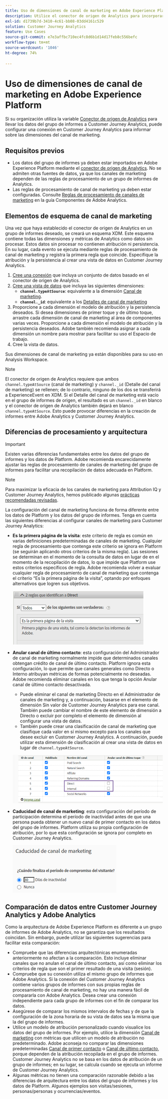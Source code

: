 ```yaml
---
title: Uso de dimensiones de canal de marketing en Adobe Experience Platform
description: Utilice el conector de origen de Analytics para incorporar reglas de procesamiento del canal de marketing a Adobe Experience Platform.
exl-id: d1739b7d-3410-4c61-bb08-03dd4161c529
solution: Customer Journey Analytics
feature: Use Cases
source-git-commit: e7e3affbc710ec4fc8d6b1d14d17feb8c556befc
workflow-type: tm+mt
source-wordcount: '1046'
ht-degree: 74%

---
```


# Uso de dimensiones de canal de marketing en Adobe Experience Platform

Si su organización utiliza la variable [Conector de origen de Analytics](https://experienceleague.adobe.com/docs/experience-platform/sources/connectors/adobe-applications/analytics.html?lang=es) para llevar los datos del grupo de informes a Customer Journey Analytics, puede configurar una conexión en Customer Journey Analytics para informar sobre las dimensiones del canal de marketing.

## Requisitos previos

* Los datos del grupo de informes ya deben estar importados en Adobe Experience Platform mediante el [conector de origen de Analytics](https://experienceleague.adobe.com/docs/experience-platform/sources/connectors/adobe-applications/analytics.html?lang=es). No se admiten otras fuentes de datos, ya que los canales de marketing dependen de las reglas de procesamiento de un grupo de informes de Analytics.
* Las reglas de procesamiento de canal de marketing ya deben estar configuradas. Consulte [Reglas de procesamiento de canales de marketing](https://experienceleague.adobe.com/docs/analytics/admin/admin-tools/manage-report-suites/edit-report-suite/marketing-channels/c-rules.html?lang=es) en la guía Componentes de Adobe Analytics.

## Elementos de esquema de canal de marketing

Una vez que haya establecido el conector de origen de Analytics en un grupo de informes deseado, se creará un esquema XDM. Este esquema contiene todas las dimensiones y métricas de Analytics como datos sin procesar. Estos datos sin procesar no contienen atribución ni persistencia. En su lugar, cada evento se ejecuta mediante reglas de procesamiento de canal de marketing y registra la primera regla que coincide. Especifique la atribución y la persistencia al crear una vista de datos en Customer Journey Analytics.

1. [Cree una conexión](/help/connections/create-connection.md) que incluya un conjunto de datos basado en el conector de origen de Analytics.
2. [Cree una vista de datos](/help/data-views/create-dataview.md) que incluya las siguientes dimensiones:
   * **`channel.typeAtSource`**: equivalente a la dimensión [Canal de marketing](https://experienceleague.adobe.com/docs/analytics/components/dimensions/marketing-channel.html?lang=es).
   * **`channel._id`**: equivalente a los [Detalles de canal de marketing](https://experienceleague.adobe.com/docs/analytics/components/dimensions/marketing-detail.html?lang=es)
3. Proporcione a cada dimensión el modelo de atribución y la persistencia deseados. Si desea dimensiones de primer toque y de último toque, arrastre cada dimensión de canal de marketing al área de componentes varias veces. Proporcione a cada dimensión el modelo de atribución y la persistencia deseados. Adobe también recomienda asignar a cada dimensión un nombre para mostrar para facilitar su uso el Espacio de trabajo.
4. Cree la vista de datos.

Sus dimensiones de canal de marketing ya están disponibles para su uso en Analysis Workspace.

>[!NOTE]
>
> El conector de origen de Analytics requiere que ambos `channel.typeAtSource` (canal de marketing) y `channel._id` (Detalle del canal de marketing) se rellenen; de lo contrario, ninguno de los dos se transferirá a ExperienceEvent en XDM. Si el Detalle del canal de marketing está vacío en el grupo de informes de origen, el resultado es un `channel._id` en blanco y el conector de origen de Analytics también dejará en blanco `channel.typeAtSource`. Esto puede provocar diferencias en la creación de informes entre Adobe Analytics y Customer Journey Analytics.

## Diferencias de procesamiento y arquitectura

>[!IMPORTANT]
>
>Existen varias diferencias fundamentales entre los datos del grupo de informes y los datos de Platform. Adobe recomienda encarecidamente ajustar las reglas de procesamiento de canales de marketing del grupo de informes para facilitar una recopilación de datos adecuada en Platform.

>[!NOTE]
>
>Para maximizar la eficacia de los canales de marketing para Attribution IQ y Customer Journey Analytics, hemos publicado algunas [prácticas recomendadas revisadas](https://experienceleague.adobe.com/docs/analytics/components/marketing-channels/mchannel-best-practices.html?lang=es).

La configuración del canal de marketing funciona de forma diferente entre los datos de Platform y los datos del grupo de informes. Tenga en cuenta las siguientes diferencias al configurar canales de marketing para Customer Journey Analytics:

* **Es la primera página de la visita**: este criterio de regla es común en varias definiciones predeterminadas de canales de marketing. Cualquier regla de procesamiento que contenga este criterio se ignora en Platform (se seguirán aplicando otros criterios de la misma regla). Las sesiones se determinan en el momento de la consulta de datos en lugar de en el momento de la recopilación de datos, lo que impide que Platform use estos criterios específicos de regla. Adobe recomienda volver a evaluar cualquier regla de procesamiento de canal de marketing que contenga el criterio “Es la primera página de la visita”, optando por enfoques alternativos que logren sus objetivos.

  ![Es la primera página de la visita](../assets/first-page-of-visit.png)

* **Anular canal de último contacto**: esta configuración del Administrador de canal de marketing normalmente impide que determinados canales obtengan crédito de canal de último contacto. Platform ignora esta configuración, lo que permite que canales generales como Directo o Interno atribuyan métricas de formas potencialmente no deseadas. Adobe recomienda eliminar canales en los que tenga la opción Anular canal de último contacto desactivada.
   * Puede eliminar el canal de marketing Directo en el Administrador de canales de marketing y, a continuación, basarse en el elemento de dimensión Sin valor de Customer Journey Analytics para ese canal. También puede cambiar el nombre de este elemento de dimensión a Directo o excluir por completo el elemento de dimensión al configurar una vista de datos.
   * También puede crear una clasificación de canal de marketing que clasifique cada valor en sí mismo excepto para los canales que desee excluir en Customer Journey Analytics. A continuación, puede utilizar esta dimensión de clasificación al crear una vista de datos en lugar de `channel.typeAtSource`.

  ![Anular canal de último toque](../assets/override-last-touch-channel.png)

* **Caducidad de canal de marketing**: esta configuración del período de participación determina el período de inactividad antes de que una persona pueda obtener un nuevo canal de primer contacto en los datos del grupo de informes. Platform utiliza su propia configuración de atribución, por lo que esta configuración se ignora por completo en Customer Journey Analytics.

  ![Caducidad del canal de marketing](../assets/marketing-channel-expiration.png)

## Comparación de datos entre Customer Journey Analytics y Adobe Analytics

Como la arquitectura de Adobe Experience Platform es diferente a un grupo de informes de Adobe Analytics, no se garantiza que los resultados coincidan. Sin embargo, puede utilizar las siguientes sugerencias para facilitar esta comparación:

* Compruebe que las diferencias arquitectónicas enumeradas anteriormente no afectan a la comparación. Esto incluye eliminar canales que no anulan el canal de último contacto, así como eliminar los criterios de regla que son el primer resultado de una visita (sesión).
* Compruebe que su conexión utiliza el mismo grupo de informes que Adobe Analytics. Si la conexión del Customer Journey Analytics contiene varios grupos de informes con sus propias reglas de procesamiento de canal de marketing, no hay una manera fácil de compararla con Adobe Analytics. Desea crear una conexión independiente para cada grupo de informes con el fin de comparar los datos.
* Asegúrese de comparar los mismos intervalos de fechas y de que la configuración de la zona horaria de su vista de datos sea la misma que la del grupo de informes.
* Utilice un modelo de atribución personalizado cuando visualice los datos del grupo de informes. Por ejemplo, utilice la dimensión [Canal de marketing](https://experienceleague.adobe.com/docs/analytics/components/dimensions/marketing-channel.html?lang=es) con métricas que utilicen un modelo de atribución no predeterminado. Adobe aconseja no comparar las dimensiones predeterminadas [Canal de primer contacto](https://experienceleague.adobe.com/docs/analytics/components/dimensions/first-touch-channel.html?lang=es) o [Canal de último contacto](https://experienceleague.adobe.com/docs/analytics/components/dimensions/last-touch-channel.html?lang=es), porque dependen de la atribución recopilada en el grupo de informes. Customer Journey Analytics no se basa en los datos de atribución de un grupo de informes; en su lugar, se calcula cuando se ejecuta un informe de Customer Journey Analytics.
* Algunas métricas no tienen una comparación razonable debido a las diferencias de arquitectura entre los datos del grupo de informes y los datos de Platform. Algunos ejemplos son visitas/sesiones, personas/personas y ocurrencias/eventos.
